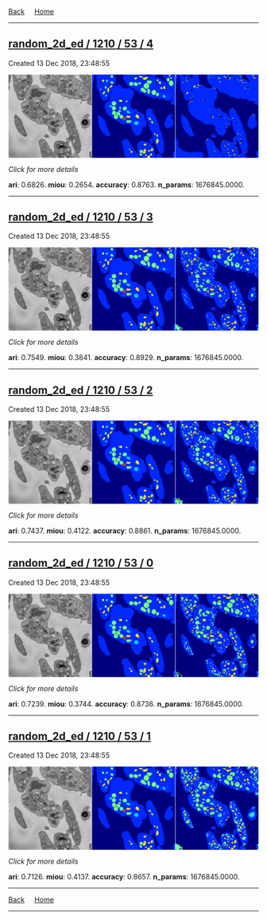 
[Back](..)&nbsp;&nbsp;&nbsp;&nbsp;&nbsp;[Home](https://leapmanlab.github.io/snapshots)

---

<div class="summary"><a href="4"><h2>random_2d_ed / 1210 / 53 / 4</h2></a><p>Created 13 Dec 2018, 23:48:55
</p><a href="4"><img src="4/media/summary.png" align="center"></a><p>
<i>Click for more details</i>
</p></div>

**ari**: 0.6826. **miou**: 0.2654. **accuracy**: 0.8763. **n_params**: 1676845.0000. 

---

<div class="summary"><a href="3"><h2>random_2d_ed / 1210 / 53 / 3</h2></a><p>Created 13 Dec 2018, 23:48:55
</p><a href="3"><img src="3/media/summary.png" align="center"></a><p>
<i>Click for more details</i>
</p></div>

**ari**: 0.7549. **miou**: 0.3841. **accuracy**: 0.8929. **n_params**: 1676845.0000. 

---

<div class="summary"><a href="2"><h2>random_2d_ed / 1210 / 53 / 2</h2></a><p>Created 13 Dec 2018, 23:48:55
</p><a href="2"><img src="2/media/summary.png" align="center"></a><p>
<i>Click for more details</i>
</p></div>

**ari**: 0.7437. **miou**: 0.4122. **accuracy**: 0.8861. **n_params**: 1676845.0000. 

---

<div class="summary"><a href="0"><h2>random_2d_ed / 1210 / 53 / 0</h2></a><p>Created 13 Dec 2018, 23:48:55
</p><a href="0"><img src="0/media/summary.png" align="center"></a><p>
<i>Click for more details</i>
</p></div>

**ari**: 0.7239. **miou**: 0.3744. **accuracy**: 0.8736. **n_params**: 1676845.0000. 

---

<div class="summary"><a href="1"><h2>random_2d_ed / 1210 / 53 / 1</h2></a><p>Created 13 Dec 2018, 23:48:55
</p><a href="1"><img src="1/media/summary.png" align="center"></a><p>
<i>Click for more details</i>
</p></div>

**ari**: 0.7126. **miou**: 0.4137. **accuracy**: 0.8657. **n_params**: 1676845.0000. 

---

[Back](..)&nbsp;&nbsp;&nbsp;&nbsp;&nbsp;[Home](https://leapmanlab.github.io/snapshots)

---